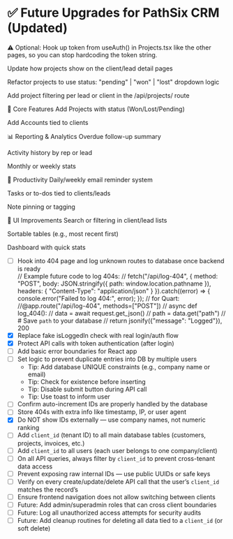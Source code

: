 # ✅ Future Upgrades for PathSix CRM (Updated)

⚠️ Optional: Hook up token from useAuth() in Projects.tsx like the other pages, so you can stop hardcoding the token string.

Update how projects show on the client/lead detail pages

Refactor projects to use status: "pending" | "won" | "lost" dropdown logic

Add project filtering per lead or client in the /api/projects/ route

🧩 Core Features
Add Projects with status (Won/Lost/Pending)

Add Accounts tied to clients

📊 Reporting & Analytics
Overdue follow-up summary

Activity history by rep or lead

Monthly or weekly stats

🔔 Productivity
Daily/weekly email reminder system

Tasks or to-dos tied to clients/leads

Note pinning or tagging

🧭 UI Improvements
Search or filtering in client/lead lists

Sortable tables (e.g., most recent first)

Dashboard with quick stats



- [ ] Hook into 404 page and log unknown routes to database once backend is ready  
        // Example future code to log 404s:
        // fetch("/api/log-404", { method: "POST", body: JSON.stringify({ path: window.location.pathname }), headers: { "Content-Type": "application/json" } }).catch((error) => { console.error("Failed to log 404:", error); });
        // for Quart:
        //@app.route("/api/log-404", methods=["POST"])
        //    async def log_404():
        //        data = await request.get_json()
        //        path = data.get("path")
        //        # Save `path` to your database
        //        return jsonify({"message": "Logged"}), 200  
- [x] Replace fake isLoggedIn check with real login/auth flow  
- [x] Protect API calls with token authentication (after login)  
- [ ] Add basic error boundaries for React app  
- [ ] Set logic to prevent duplicate entries into DB by multiple users  
    - Tip: Add database UNIQUE constraints (e.g., company name or email)  
    - Tip: Check for existence before inserting  
    - Tip: Disable submit button during API call  
    - Tip: Use toast to inform user  
- [ ] Confirm auto-increment IDs are properly handled by the database  
- [ ] Store 404s with extra info like timestamp, IP, or user agent  
- [x] Do NOT show IDs externally — use company names, not numeric ranking  
- [ ] Add `client_id` (tenant ID) to all main database tables (customers, projects, invoices, etc.)  
- [ ] Add `client_id` to all users (each user belongs to one company/client)  
- [ ] On all API queries, always filter by `client_id` to prevent cross-tenant data access  
- [ ] Prevent exposing raw internal IDs — use public UUIDs or safe keys  
- [ ] Verify on every create/update/delete API call that the user’s `client_id` matches the record’s  
- [ ] Ensure frontend navigation does not allow switching between clients  
- [ ] Future: Add admin/superadmin roles that can cross client boundaries  
- [ ] Future: Log all unauthorized access attempts for security audits  
- [ ] Future: Add cleanup routines for deleting all data tied to a `client_id` (or soft delete)